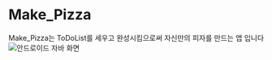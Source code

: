 # Make_Pizza
Make_Pizza는 ToDoList를 세우고 완성시킴으로써 자신만의 피자를 만드는 앱 입니다
![안드로이드 자바 화면](https://user-images.githubusercontent.com/100042038/202185957-2e6ed563-0373-4f6c-9ba7-e81df28ca28d.png)
